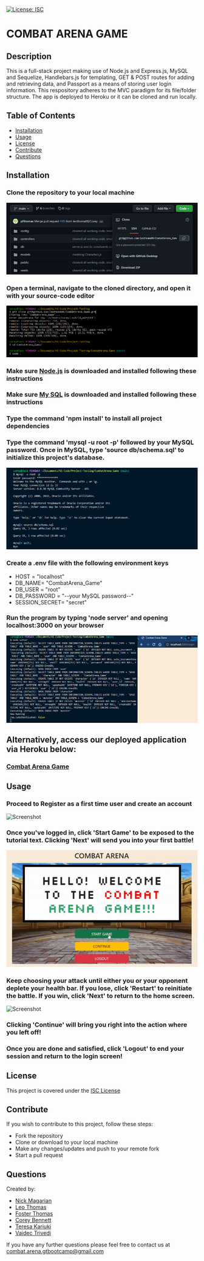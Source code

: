 [![License: ISC](https://img.shields.io/badge/License-ISC-blue.svg)](https://opensource.org/licenses/ISC)

# COMBAT ARENA GAME

## Description

This is a full-stack project making use of Node.js and Express.js, MySQL and Sequelize, Handlebars.js for templating, GET & POST routes for adding and retrieving data, and Passport as a means of storing user login information. This respository adheres to the MVC paradigm for its file/folder structure. The app is deployed to Heroku or it can be cloned and run locally.

## Table of Contents

* [Installation](#installation)
* [Usage](#usage)
* [License](#license)
* [Contribute](#contribute)
* [Questions](#questions)

## Installation

### Clone the repository to your local machine
![Screenshot](./public/images/combatreadme1.png)
### Open a terminal, navigate to the cloned directory, and open it with your source-code editor
![Screenshot](./public/images/combatreadme2.png)
### Make sure [Node.js](https://coding-boot-camp.github.io/full-stack/nodejs/how-to-install-nodejs) is downloaded and installed following these instructions
### Make sure [My SQL](https://coding-boot-camp.github.io/full-stack/mysql/mysql-installation-guide) is downloaded and installed following these instructions
### Type the command 'npm install' to install all project dependencies
### Type the command 'mysql -u root -p' followed by your MySQL password. Once in MySQL, type 'source db/schema.sql' to initialize this project's database.
![Screenshot](./public/images/combatreadme3.png)
### Create a .env file with the following environment keys
* HOST = "localhost"
* DB_NAME= "CombatArena_Game"
* DB_USER = "root"
* DB_PASSWORD = "--your MySQL password--"
* SESSION_SECRET= "secret"
### Run the program by typing 'node server' and opening localhost:3000 on your browser
![Screenshot](./public/images/combatreadme4.png)
## Alternatively, access our deployed application via Heroku below:
### [Combat Arena Game](https://combat-arena-game.herokuapp.com/)

## Usage

### Proceed to Register as a first time user and create an account
![Screenshot](./public/images/combatgif1.gif)
### Once you've logged in, click 'Start Game' to be exposed to the tutorial text. Clicking 'Next' will send you into your first battle!
![Screenshot](./public/images/combatgif2.gif)
### Keep choosing your attack until either you or your opponent deplete your health bar. If you lose, click 'Restart' to reinitiate the battle. If you win, click 'Next' to return to the home screen.
![Screenshot](./public/images/combatgif3.gif)
### Clicking 'Continue' will bring you right into the action where you left off!
### Once you are done and satisfied, click 'Logout' to end your session and return to the login screen!

## License

This project is covered under the [ISC License](https://opensource.org/licenses/ISC)

## Contribute

If you wish to contribute to this project, follow these steps:

- Fork the repository
- Clone or download to your local machine
- Make any changes/updates and push to your remote fork
- Start a pull request

## Questions

Created by:
* [Nick Magarian](https://github.com/NickMagarian)
* [Leo Thomas](https://github.com/leothoma88)
* [Foster Thomas](https://github.com/pfthomas)
* [Corey Bennett](https://github.com/CWheelsRun)
* [Teresa Kariuki](https://github.com/kariukit)
* [Vaidec Trivedi](https://github.com/tvaidic)
  
If you have any further questions please feel free to contact us at [combat.arena.gtbootcamp@gmail.com](combat.arena.gtbootcamp@gmail.com)